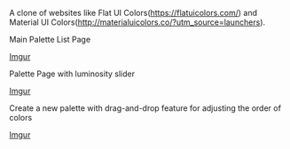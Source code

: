 A clone of websites like Flat UI Colors(https://flatuicolors.com/) and Material UI Colors(http://materialuicolors.co/?utm_source=launchers).

Main Palette List Page

[Imgur](https://i.imgur.com/z2uZ2vv.png)

Palette Page with luminosity slider

[Imgur](https://i.imgur.com/I9lqr61.png)

Create a new palette with drag-and-drop feature for adjusting the order of colors

[Imgur](https://i.imgur.com/EnEnsGx.png)
